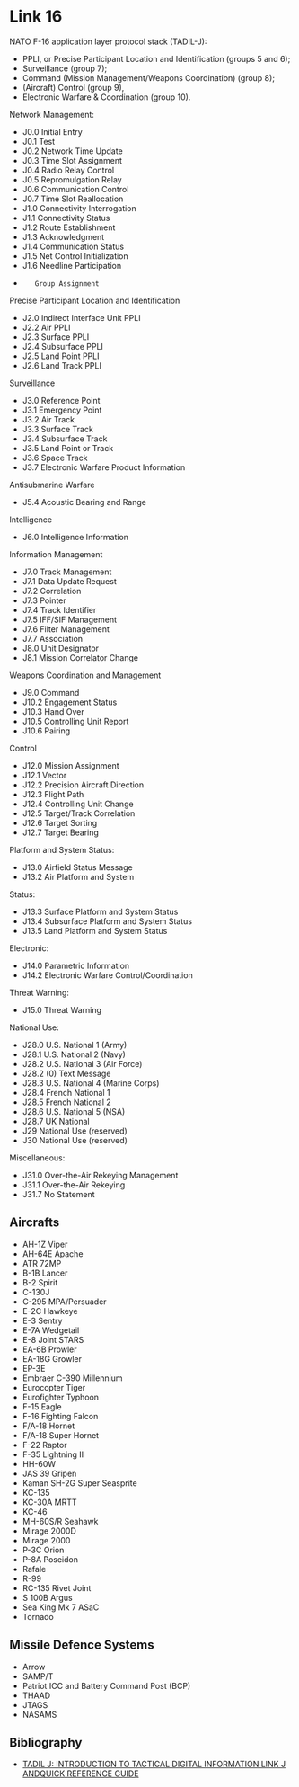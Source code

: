 Link 16
=======

NATO F-16 application layer protocol stack (TADIL-J):

* PPLI, or Precise Participant Location and Identification (groups 5 and 6);
* Surveillance (group 7);
* Command (Mission Management/Weapons Coordination) (group 8);
* (Aircraft) Control (group 9),
* Electronic Warfare & Coordination (group 10).

Network Management:
* J0.0   Initial Entry
* J0.1   Test
* J0.2   Network Time Update
* J0.3   Time Slot Assignment
* J0.4   Radio Relay Control
* J0.5   Repromulgation Relay
* J0.6   Communication Control
* J0.7   Time Slot Reallocation
* J1.0   Connectivity Interrogation
* J1.1   Connectivity Status
* J1.2   Route Establishment
* J1.3   Acknowledgment
* J1.4   Communication Status
* J1.5   Net Control Initialization
* J1.6   Needline Participation
*        Group Assignment

Precise Participant Location and Identification
* J2.0   Indirect Interface Unit PPLI
* J2.2   Air PPLI
* J2.3   Surface PPLI
* J2.4   Subsurface PPLI
* J2.5   Land Point PPLI
* J2.6   Land Track PPLI

Surveillance
* J3.0   Reference Point
* J3.1   Emergency Point
* J3.2   Air Track
* J3.3   Surface Track
* J3.4   Subsurface Track
* J3.5   Land Point or Track
* J3.6   Space Track
* J3.7   Electronic Warfare Product Information

Antisubmarine Warfare
* J5.4   Acoustic Bearing and Range

Intelligence
* J6.0   Intelligence Information

Information Management
* J7.0    Track Management
* J7.1    Data Update Request
* J7.2    Correlation
* J7.3    Pointer
* J7.4    Track Identifier
* J7.5    IFF/SIF Management
* J7.6    Filter Management
* J7.7    Association
* J8.0   Unit Designator
* J8.1   Mission Correlator Change

Weapons Coordination and Management
* J9.0     Command
* J10.2   Engagement Status
* J10.3   Hand Over
* J10.5   Controlling Unit Report
* J10.6   Pairing

Control
* J12.0   Mission Assignment
* J12.1   Vector
* J12.2   Precision Aircraft Direction
* J12.3   Flight Path
* J12.4   Controlling Unit Change
* J12.5   Target/Track Correlation
* J12.6   Target Sorting
* J12.7   Target Bearing

Platform and System Status:

* J13.0   Airfield Status Message
* J13.2   Air Platform and System

Status:

* J13.3   Surface Platform and System Status
* J13.4   Subsurface Platform and System Status
* J13.5   Land Platform and System Status

Electronic:

* J14.0   Parametric Information
* J14.2   Electronic Warfare Control/Coordination

Threat Warning:

* J15.0   Threat Warning

National Use:

* J28.0   U.S. National 1 (Army)
* J28.1   U.S. National 2 (Navy)
* J28.2   U.S. National 3 (Air Force)
* J28.2 (0)  Text Message
* J28.3   U.S. National 4 (Marine Corps)
* J28.4   French National 1
* J28.5   French National 2
* J28.6   U.S. National 5 (NSA)
* J28.7   UK National
* J29     National Use (reserved)
* J30     National Use (reserved)

Miscellaneous:

* J31.0   Over-the-Air Rekeying Management
* J31.1   Over-the-Air Rekeying
* J31.7   No Statement

Aircrafts
---------

* AH-1Z Viper
* AH-64E Apache
* ATR 72MP
* B-1B Lancer
* B-2 Spirit
* C-130J
* C-295 MPA/Persuader
* E-2C Hawkeye
* E-3 Sentry
* E-7A Wedgetail
* E-8 Joint STARS
* EA-6B Prowler
* EA-18G Growler
* EP-3E
* Embraer C-390 Millennium
* Eurocopter Tiger
* Eurofighter Typhoon
* F-15 Eagle
* F-16 Fighting Falcon
* F/A-18 Hornet
* F/A-18 Super Hornet
* F-22 Raptor
* F-35 Lightning II
* HH-60W
* JAS 39 Gripen
* Kaman SH-2G Super Seasprite
* KC-135
* KC-30A MRTT
* KC-46
* MH-60S/R Seahawk
* Mirage 2000D
* Mirage 2000
* P-3C Orion
* P-8A Poseidon
* Rafale
* R-99
* RC-135 Rivet Joint
* S 100B Argus
* Sea King Mk 7 ASaC
* Tornado

Missile Defence Systems
-----------------------

* Arrow
* SAMP/T
* Patriot ICC and Battery Command Post (BCP)
* THAAD
* JTAGS
* NASAMS

Bibliography
------------

* <a href="https://apps.dtic.mil/sti/pdfs/ADA404334.pdf">TADIL J:  INTRODUCTION TO TACTICAL DIGITAL INFORMATION LINK J ANDQUICK REFERENCE GUIDE</a>